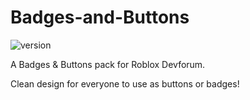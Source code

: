 # Badges-and-Buttons
![version](https://img.shields.io/badge/version-v1.0.0-blue)

A Badges & Buttons pack for Roblox Devforum.

Clean design for everyone to use as buttons or badges!
